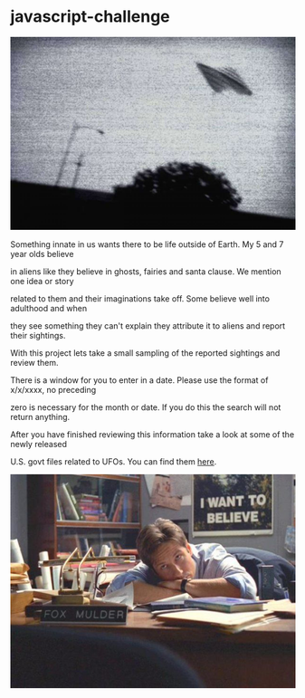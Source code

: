 # javascript-challenge

![](UFO-level-1/static/images/UFO.jpeg)

<p>Something innate in us wants there to be life outside of Earth.  My 5 and 7 year olds believe

in aliens like they believe in ghosts, fairies and santa clause.  We mention one idea or story

related to them and their imaginations take off.  Some believe well into adulthood and when

they see something they can't explain they attribute it to aliens and report their sightings.

With this project lets take a small sampling of the reported sightings and review them.<p>  



<p>There is a window for you to enter in a date.  Please use the format of x/x/xxxx, no preceding

zero is necessary for the month or date.  If you do this the search will not return anything.<p>



<p>After you have finished reviewing this information take a look at some of the newly released

U.S. govt files related to UFOs.  You can find them [here][us govt website].<p>


![](UFO-level-1/static/images/fox.jpeg)

[us govt website]:https://www.theblackvault.com/documentarchive/ufos-the-central-intelligence-agency-cia-collection/

 